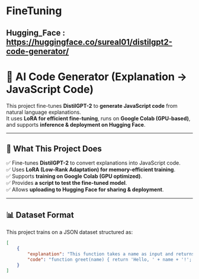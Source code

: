 ﻿# FineTuning

## Hugging_Face : https://huggingface.co/sureal01/distilgpt2-code-generator/
# 🚀 AI Code Generator (Explanation → JavaScript Code)

This project fine-tunes **DistilGPT-2** to **generate JavaScript code** from natural language explanations.  
It uses **LoRA for efficient fine-tuning**, runs on **Google Colab (GPU-based)**, and supports **inference & deployment on Hugging Face**.

---

## **📌 What This Project Does**
✅ Fine-tunes **DistilGPT-2** to convert explanations into JavaScript code.  
✅ Uses **LoRA (Low-Rank Adaptation) for memory-efficient training**.  
✅ Supports **training on Google Colab (GPU optimized)**.  
✅ Provides **a script to test the fine-tuned model**.  
✅ Allows **uploading to Hugging Face for sharing & deployment**.

---

## **📊 Dataset Format**
This project trains on a JSON dataset structured as:
```json
[
    {
        "explanation": "This function takes a name as input and returns a greeting message.",
        "code": "function greet(name) { return 'Hello, ' + name + '!'; }"
    }
]
